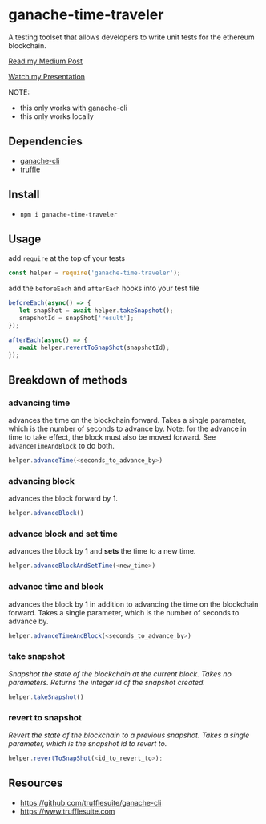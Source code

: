# ganache-time-traveler
A testing toolset that allows developers to write unit tests for the ethereum blockchain.

[Read my Medium Post](https://medium.com/fluidity/standing-the-time-of-test-b906fcc374a9)

[Watch my Presentation](https://photos.app.goo.gl/6qkd5AN2BthxkY2K6)


NOTE:
- this only works with ganache-cli
- this only works locally

## Dependencies
- [ganache-cli](https://github.com/trufflesuite/ganache-cli)
- [truffle](https://www.trufflesuite.com/docs/truffle/getting-started/installation)

## Install
- `npm i ganache-time-traveler`

## Usage
add `require` at the top of your tests
```javascript
const helper = require('ganache-time-traveler');
```

add the `beforeEach` and `afterEach` hooks into your test file
 ```javascript
beforeEach(async() => {
    let snapShot = await helper.takeSnapshot();
    snapshotId = snapShot['result'];
});

afterEach(async() => {
    await helper.revertToSnapShot(snapshotId);
});
 ```

## Breakdown of methods
### advancing time
advances the time on the blockchain forward. Takes a single parameter, which is the number of seconds to advance by.
Note: for the advance in time to take effect, the block must also be moved forward. See `advanceTimeAndBlock` to do both. 
```javascript
helper.advanceTime(<seconds_to_advance_by>)
```
### advancing block
advances the block forward by 1.
```javascript
helper.advanceBlock()
```
### advance block and set time
advances the block by 1 and **sets** the time to a new time.
```javascript
helper.advanceBlockAndSetTime(<new_time>)
```
### advance time and block
advances the block by 1 in addition to advancing the time on the blockchain forward. Takes a single parameter, which is the number of seconds to advance by.
```javascript
helper.advanceTimeAndBlock(<seconds_to_advance_by>)
```
### take snapshot
_Snapshot the state of the blockchain at the current block. Takes no parameters. Returns the integer id of the snapshot created._
```javascript
helper.takeSnapshot()
```
### revert to snapshot
_Revert the state of the blockchain to a previous snapshot. Takes a single parameter, which is the snapshot id to revert to._
```javascript
helper.revertToSnapShot(<id_to_revert_to>);
```
## Resources
- https://github.com/trufflesuite/ganache-cli
- https://www.trufflesuite.com
